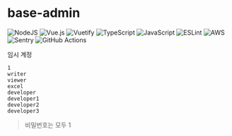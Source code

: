 # base-admin

![NodeJS](https://img.shields.io/badge/node.js-v16-6DA55F?style=for-the-badge&logo=node.js&logoColor=white)
![Vue.js](https://img.shields.io/badge/vuejs-v2.7-%2335495e.svg?style=for-the-badge&logo=vuedotjs&logoColor=%234FC08D)
![Vuetify](https://img.shields.io/badge/Vuetify-v2.6-1867C0?style=for-the-badge&logo=vuetify&logoColor=AEDDFF)
![TypeScript](https://img.shields.io/badge/typescript-v4.7-%23007ACC.svg?style=for-the-badge&logo=typescript&logoColor=white)
![JavaScript](https://img.shields.io/badge/javascript-Esnext-%23323330.svg?style=for-the-badge&logo=javascript&logoColor=%23F7DF1E)
![ESLint](https://img.shields.io/badge/ESLint-4B3263?style=for-the-badge&logo=eslint&logoColor=white)
![AWS](https://img.shields.io/badge/AWS-%23FF9900.svg?style=for-the-badge&logo=amazon-aws&logoColor=white)
![Sentry](https://img.shields.io/badge/Sentry-%23362D59.svg?style=for-the-badge&logo=sentry&logoColor=white)
![GitHub Actions](https://img.shields.io/badge/github%20actions-%232671E5.svg?style=for-the-badge&logo=githubactions&logoColor=white)

임시 계정

```
1
writer
viewer
excel
developer
developer1
developer2
developer3
```

> 비밀번호는 모두 1
